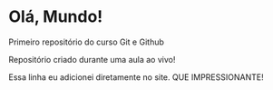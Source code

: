 # Olá, Mundo!
 Primeiro repositório do curso Git e Github

 Repositório criado durante uma aula ao vivo!
 
 Essa linha eu adicionei diretamente no site. QUE IMPRESSIONANTE!
